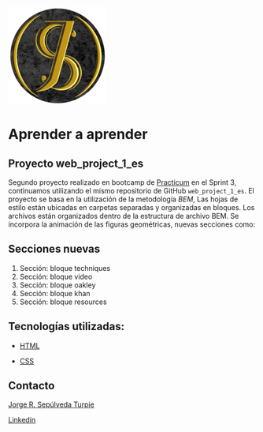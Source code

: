 [boot]: https://practicum.com/es-chl/?utm_source=google&utm_medium=cpc&utm_campaign=Inhouse_gl_CHL_Countrypage_Allprofs_ua_sem&utm_content=cid--17886646002_gid--140093796912_network--g_placement--_dvc--c_tid--kwd-336980067113_mt--e_creative--613596251902&utm_term=practicum&gclid=CjwKCAiAuaKfBhBtEiwAht6H71-yex0PuhZNdSwCEDfVgSLOKQkRNwzVusF0pMyS7_yhqBEofsxTyBoCfOUQAvD_BwE

[HTML]: https://developer.mozilla.org/es/docs/Web/HTML
[CSS]: https://developer.mozilla.org/

[GITHUB]: https://github.com/Pasculi
[Linkedin]: https://www.linkedin.com/in/jsepulvedaturpie/

![Logo|100px](./images/logo/logo_200.png)


# Aprender a aprender

## Proyecto web_project_1_es

Segundo proyecto realizado en bootcamp de [Practicum][boot] en el Sprint 3, continuamos utilizando el mismo repositorio de GitHub `web_project_1_es`.
El proyecto se basa en la utilización de la metodología _*BEM*_, Las hojas de estilo están ubicadas en carpetas separadas y organizadas en bloques. Los archivos están organizados dentro de la estructura de archivo BEM. Se incorpora la animación de las figuras geométricas, nuevas secciones como:

## Secciones nuevas
1. Sección: bloque techniques
2. Sección: bloque video
3. Sección: bloque oakley
4. Sección: bloque khan
5. Sección: bloque resources



## Tecnologías utilizadas:
- [HTML][HTML]

- [CSS][CSS]

## Contacto

[Jorge R. Sepúlveda Turpie][GITHUB]

[Linkedin]


